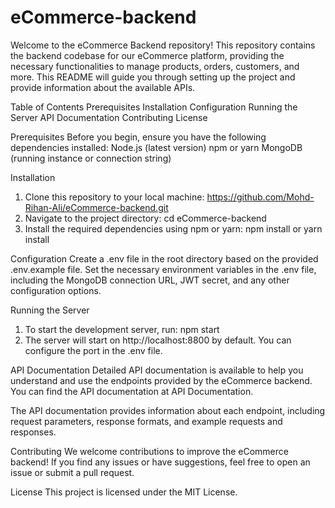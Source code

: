 # eCommerce-backend
Welcome to the eCommerce Backend repository! This repository contains the backend codebase for our eCommerce platform, providing the necessary functionalities to manage products, orders, customers, and more. This README will guide you through setting up the project and provide information about the available APIs.

Table of Contents
Prerequisites
Installation
Configuration
Running the Server
API Documentation
Contributing
License

Prerequisites
Before you begin, ensure you have the following dependencies installed:
Node.js (latest version)
npm or yarn
MongoDB (running instance or connection string)

Installation
1. Clone this repository to your local machine:
   https://github.com/Mohd-Rihan-Ali/eCommerce-backend.git
2. Navigate to the project directory:
   cd eCommerce-backend
3. Install the required dependencies using npm or yarn:
   npm install
   or
   yarn install

Configuration
Create a .env file in the root directory based on the provided .env.example file.
Set the necessary environment variables in the .env file, including the MongoDB connection URL, JWT secret, and any other configuration options.

Running the Server
1. To start the development server, run:
   npm start
2. The server will start on http://localhost:8800 by default. You can configure the port in the .env file.

API Documentation
Detailed API documentation is available to help you understand and use the endpoints provided by the eCommerce backend. You can find the API documentation at API Documentation.

The API documentation provides information about each endpoint, including request parameters, response formats, and example requests and responses.

Contributing
We welcome contributions to improve the eCommerce backend! If you find any issues or have suggestions, feel free to open an issue or submit a pull request. 

License
This project is licensed under the MIT License.

